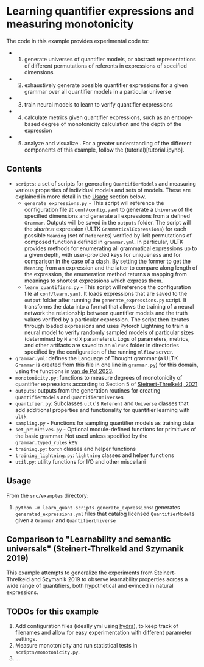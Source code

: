 # Learning quantifier expressions and measuring monotonicity

The code in this example provides experimental code to:
- 1. generate universes of quantifier models, or abstract representations of different permutations of referents in expressions of specified dimensions 
- 2. exhaustively generate possible quantifier expressions for a given grammar over all quantifier models in a particular universe
- 3. train neural models to learn to verify quantifier expressions
- 4. calculate metrics given quantifier expressions, such as an entropy-based degree of monotonicity calculation and the depth of the expression
- 5. analyze and visualize . For a greater understanding of the different components of this example, follow the (tutorial)[tutorial.ipynb].

## Contents

- `scripts`: a set of scripts for generating `QuantifierModels` and measuring various properties of individual models and sets of models.  These are explained in more detail in the [Usage](#usage) section below.
    - `generate_expressions.py` - This script will reference the configuration file at `conf/config.yaml` to generate a `Universe` of the specified dimensions and generate all expressions from a defined `Grammar`. Outputs will be saved in the `outputs` folder. The script will the _shortest_ expression (ULTK `GrammaticalExpression`s) for each possible `Meaning` (set of `Referent`s) verified by licit permutations of composed functions defined in `grammar.yml`. In particular, ULTK provides methods for enumerating all grammatical expressions up to a given depth, with user-provided keys for uniqueness and for comparison in the case of a clash.  By setting the former to get the `Meaning` from an expression and the latter to compare along length of the expression, the enumeration method returns a mapping from meanings to shortest expressions which express them.
    - `learn_quantifiers.py` - This script will reference the configuration file at `conf/learn.yaml`. It loads expressions that are saved to the `output` folder after running the `generate_expressions.py` script. It transforms the data into a format that allows the training of a neural network the relationship between quantifier models and the truth values verified by a particular expression. The script then iterates through loaded expressions and uses Pytorch Lightning to train a neural model to verify randomly sampled models of particular sizes (determined by `M` and `X` parameters). Logs of parameters, metrics, and other artifacts are saved to an `mlruns` folder in directories specified by the configuration of the running `mlflow` server.
- `grammar.yml`: defines the Language of Thought grammar (a ULTK `Grammar` is created from this file in one line in `grammar.py`) for this domain, using the functions in [van de Pol 2023](https://pubmed.ncbi.nlm.nih.gov/36563568/).
- `monotonicity.py`: functions to measure degrees of monotonicity of quantifier expressions according to Section 5 of [Steinert-Threlkeld, 2021](https://doi.org/10.3390/e23101335)
- `outputs`: outputs from the generation routines for creating `QuantifierModel`s and `QuantifierUniverse`s
- `quantifier.py`: Subclasses `ultk`'s `Referent` and `Universe` classes that add additional properties and functionality for quantifier learning with `ultk`
- `sampling.py` - Functions for sampling quantifier models as training data
- `set_primitives.py` - Optional module-defined functions for primitives of the basic grammar. Not used unless specified by the `grammar.typed_rules` key
- `training.py`: `torch` classes and helper functions
- `training_lightning.py`: `lightning` classes and helper functions
- `util.py`: utility functions for I/O and other miscellani

## Usage

From the `src/examples` directory:
1. `python -m learn_quant.scripts.generate_expressions`: generates `generated_expressions.yml` files that catalog licensed `QuantifierModel`s given a `Grammar` and `QuantifierUniverse`


## Comparison to "Learnability and semantic universals" (Steinert-Threlkeld and Szymanik 2019)

This example attempts to generalize the experiments from Steinert-Threlkeld and Szymanik 2019 to observe learnability properties across a wide range of quantifiers, both hypothetical and evinced in natural expressions. 

## TODOs for this example

1. Add configuration files (ideally yml using [hydra](https://hydra.cc)), to keep track of filenames and allow for easy experimentation with different parameter settings.
2. Measure monotonicity and run statistical tests in `scripts/monotonicity.py`.
3. ...